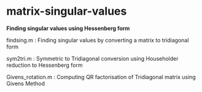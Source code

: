 # matrix-singular-values

**Finding singular values using Hessenberg form**

findsing.m : Finding singular values by converting a matrix to tridiagonal form

sym2tri.m : Symmetric to Tridiagonal conversion using Householder reduction to Hessenberg form

Givens_rotation.m : Computing QR factorisation of Tridiagonal matrix using Givens Method
